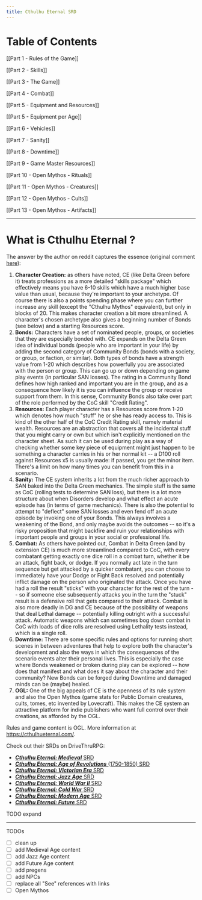 ```yaml
---
title: Cthulhu Eternal SRD
---
```

# Table of Contents

[[Part 1 - Rules of the Game]]

[[Part 2 - Skills]]

[[Part 3 - The Game]]

[[Part 4 - Combat]]

[[Part 5 - Equipment and Resources]]

[[Part 5 - Equipment per Age]]

[[Part 6 - Vehicles]]

[[Part 7 - Sanity]]

[[Part 8 - Downtime]]

[[Part 9 - Game Master Resources]]

[[Part 10 - Open Mythos - Rituals]]

[[Part 11 - Open Mythos - Creatures]]

[[Part 12 - Open Mythos - Cults]]

[[Part 13 - Open Mythos - Artifacts]]

---

# What is Cthulhu Eternal ?

The answer by the author on reddit captures the essence (original comment [here](https://old.reddit.com/r/rpg/comments/1ap0llb/difference_between_cthulhu_eternal_and_call_of/kqinhta/)):

1. **Character Creation:** as others have noted, CE (like Delta Green before it) treats professions as a more detailed "skills package" which effectively means you have 6-10 skills which have a much higher base value than usual, because they're important to your archetype. Of course there is also a points spending phase where you can further increase any skill (except the "Cthulhu Mythos" equivalent), but only in blocks of 20. This makes character creation a bit more streamlined. A character's chosen archetype also gives a beginning number of Bonds (see below) and a starting Resources score.
2. **Bonds:** Characters have a set of nominated people, groups, or societies that they are especially bonded with. CE expands on the Delta Green idea of individual bonds (people who are important in your life) by adding the second category of Community Bonds (bonds with a society, or group, or faction, or similar). Both types of bonds have a strength value from 1-20 which describes how powerfully you are associated with the person or group. This can go up or down depending on game play events (in particular SAN losses). The rating in a Community Bond defines how high ranked and important you are in the group, and as a consequence how likely it is you can influence the group or receive support from them. In this sense, Community Bonds also take over part of the role performed by the CoC skill "Credit Rating".
3. **Resources:** Each player character has a Resources score from 1-20 which denotes how much "stuff" he or she has ready access to. This is kind of the other half of the CoC Credit Rating skill, namely material wealth. Resources are an abstraction that covers all the incidental stuff that you might carry or own but which isn't explicitly mentioned on the character sheet. As such it can be used during play as a way of checking whether some key piece of equipment might just happen to be something a character carries in his or her normal kit -- a D100 roll against Resources x5 is usually made: if passed, you get the minor item. There's a limit on how many times you can benefit from this in a scenario.
4. **Sanity:** The CE system inherits a lot from the much richer approach to SAN baked into the Delta Green mechanics. The simple stuff is the same as CoC (rolling tests to determine SAN loss), but there is a lot more structure about when Disorders develop and what effect an acute episode has (in terms of game mechanics). There is also the potential to attempt to "deflect" some SAN losses and even fend off an acute episode by invoking one of your Bonds. This always involves a weakening of the Bond, and only maybe avoids the outcomes -- so it's a risky proposition that might backfire and ruin your relationships with important people and groups in your social or professional life.
5. **Combat:** As others have pointed out, Combat in Delta Green (and by extension CE) is much more streamlined compared to CoC, with every combatant getting exactly one dice roll in a combat turn, whether it be an attack, fight back, or dodge. If you normally act late in the turn sequence but get attacked by a quicker combatant, you can choose to immediately have your Dodge or Fight Back resolved and potentially inflict damage on the person who originated the attack. Once you have had a roll the result "sticks" with your character for the rest of the turn -- so if someone else subsequently attacks you in the turn the "stuck" result is a defensive roll that gets compared to their attack. Combat is also more deadly in DG and CE because of the possibility of weapons that deal Lethal damage -- potentially killing outright with a successful attack. Automatic weapons which can sometimes bog down combat in CoC with loads of dice rolls are resolved using Lethality tests instead, which is a single roll.
6. **Downtime:** There are some specific rules and options for running short scenes in between adventures that help to explore both the character's development and also the ways in which the consequences of the scenario events alter their personal lives. This is especially the case where Bonds weakened or broken during play can be explored -- how does that manifest and what does it say about the character and their community? New Bonds can be forged during Downtime and damaged minds can be (maybe) healed.
7. **OGL:** One of the big appeals of CE is the openness of its rule system and also the Open Mythos (game stats for Public Domain creatures, cults, tomes, etc invented by Lovecraft). This makes the CE system an attractive platform for indie publishers who want full control over their creations, as afforded by the OGL.

Rules and game content is OGL. More information at https://cthulhueternal.com/. 

Check out their SRDs on DriveThruRPG:

- [**_Cthulhu Eternal: Medieval_** SRD](https://www.drivethrurpg.com/product/435864/Cthulhu-Eternal--Medieval-SRD)
- [_**Cthulhu Eternal: Age of Revolutions**_ (1750-1850) SRD](https://www.drivethrurpg.com/product/408170/Cthulhu-Eternal--Age-of-Revolutions-SRD)
- [**_Cthulhu Eternal: Victorian Era_** SRD](https://www.drivethrurpg.com/product/384108/Cthulhu-Eternal--Victorian-Era-SRD)
- [**_Cthulhu Eternal: Jazz Age_** SRD](https://www.drivethrurpg.com/product/384109/Cthulhu-Eternal--Jazz-Age-SRD)
- [**_Cthulhu Eternal: World War II_** SRD](https://www.drivethrurpg.com/product/428151/Cthulhu-Eternal--World-War-II-SRD)
- [_**Cthulhu Eternal: Cold War**_ SRD](https://www.drivethrurpg.com/product/389792/Cthulhu-Eternal--Cold-War-SRD)
- [**_Cthulhu Eternal: Modern Age_** SRD](https://www.drivethrurpg.com/product/384110/Cthulhu-Eternal--Modern-Age-SRD)
- [**_Cthulhu Eternal: Future_** SRD](https://www.drivethrurpg.com/product/455523/Cthulhu-Eternal--Future-SRD)

TODO expand

---

TODOs

- [ ] clean up
- [ ] add Medieval Age content
- [ ] add Jazz Age content
- [ ] add Future Age content
- [ ] add pregens
- [ ] add NPCs
- [ ] replace all "See" references with links
- [ ] Open Mythos